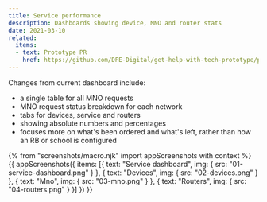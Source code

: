 ```yaml
---
title: Service performance
description: Dashboards showing device, MNO and router stats
date: 2021-03-10
related:
  items:
  - text: Prototype PR
    href: https://github.com/DFE-Digital/get-help-with-tech-prototype/pull/43
---
```


Changes from current dashboard include:

- a single table for all MNO requests
- MNO request status breakdown for each network
- tabs for devices, service and routers
- showing absolute numbers and percentages
- focuses more on what's been ordered and what's left, rather than how an RB or school is configured

{% from "screenshots/macro.njk" import appScreenshots with context %}
{{ appScreenshots({
  items: [{
      text: "Service dashboard",
      img: { src: "01-service-dashboard.png" }
    }, {
      text: "Devices",
      img: { src: "02-devices.png" }
    }, {
      text: "Mno",
      img: { src: "03-mno.png" }
    }, {
      text: "Routers",
      img: { src: "04-routers.png" }
    }]
}) }}
